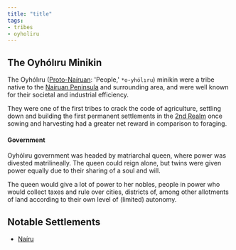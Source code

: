 ```yaml
---
title: "title"
tags:
- tribes
- oyholiru
---
```

## The Oyhólıru Minikin
The Oyhólıru ([Proto-Naíruan](languages/proto-nairuan): 'People,' `*o-yhólıru`) minikin were a tribe native to the [Naíruan Peninsula](locations/2nd-realm/nairuan-peninsula.md) and surrounding area, and were well known for their societal and industrial efficiency.

They were one of the first tribes to crack the code of agriculture, settling down and building the first permanent settlements in the [2nd Realm](locations/2nd-realm.md) once sowing and harvesting had a greater net reward in comparison to foraging.
#### Government
Oyhólıru government was headed by matriarchal queen, where power was divested matrilineally. The queen could reign alone, but twins were given power equally due to their sharing of a soul and will.

The queen would give a lot of power to her nobles, people in power who would collect taxes and rule over cities, districts of, among other allotments of land according to their own level of (limited) autonomy.
## Notable Settlements
- [Naíru](locations/2nd-realm/nairu.md)